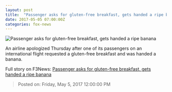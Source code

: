 ```yaml
---
layout: post
title:  "Passenger asks for gluten-free breakfast, gets handed a ripe banana"
date: 2017-05-05 07:00:00Z
categories: fox-news
---
```


![Passenger asks for gluten-free breakfast, gets handed a ripe banana](http://a57.foxnews.com/images.foxnews.com/content/fox-news/travel/2017/05/05/passenger-asks-for-gluten-free-breakfast-gets-handed-ripe-banana/_jcr_content/par/featured-media/media-0.img.jpg/0/0/1493963889240.jpg?ve=1)

An airline apologized Thursday after one of its passengers on an international flight requested a gluten-free breakfast and was handed a banana.


Full story on F3News: [Passenger asks for gluten-free breakfast, gets handed a ripe banana](http://www.f3nws.com/n/exvKvE)

> Posted on: Friday, May 5, 2017 12:00:00 PM
